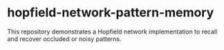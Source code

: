 # hopfield-network-pattern-memory
This repository demonstrates a Hopfield network implementation to recall and recover occluded or noisy patterns.
